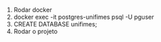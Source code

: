1. Rodar docker
2. docker exec -it postgres-unifimes psql -U pguser
3. CREATE DATABASE unifimes;
4. Rodar o projeto
